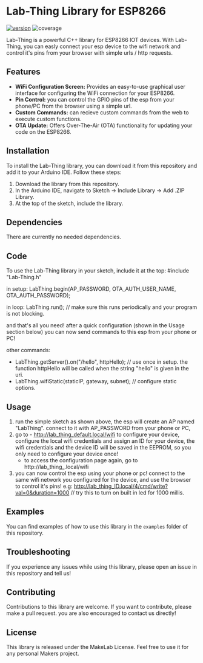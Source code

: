# Lab-Thing Library for ESP8266
[![version](https://img.shields.io/badge/version-1.0.0-brightgreen)](https://github.com/guyostfeld/Lab-Thing/)
![coverage](https://img.shields.io/badge/coverage-100%25-brightgreen)

Lab-Thing is a powerful C++ library for ESP8266 IOT devices.
With Lab-Thing, you can easly connect your esp device to the wifi network and control it's pins from your browser with simple urls / http requests.

## Features

- **WiFi Configuration Screen:** Provides an easy-to-use graphical user interface for configuring the WiFi connection for your ESP8266.
- **Pin Control:** you can control the GPIO pins of the esp from your phone/PC from the browser using a simple url.
- **Custom Commands:** can recieve custom commands from the web to execute custom functions.
- **OTA Update:** Offers Over-The-Air (OTA) functionality for updating your code on the ESP8266.

## Installation

To install the Lab-Thing library, you can download it from this repository and add it to your Arduino IDE. Follow these steps:

1. Download the library from this repository.
2. In the Arduino IDE, navigate to Sketch -> Include Library -> Add .ZIP Library.
3. At the top of the sketch, include the library.

## Dependencies

There are currently no needed dependencies.

## Code

To use the Lab-Thing library in your sketch, include it at the top:
#include "Lab-Thing.h"

in setup: 
LabThing.begin(AP_PASSWORD, OTA_AUTH_USER_NAME, OTA_AUTH_PASSWORD);

in loop:
LabThing.run(); // make sure this runs periodically and your program is not blocking.

and that's all you need! after a quick configuration (shown in the Usage section below) you can now send commands to this esp from your phone or PC!


other commands:

- LabThing.getServer().on("/hello", httpHello); // use once in setup. the function httpHello will be called when the string "hello" is given in the uri.
- LabThing.wifiStatic(staticIP, gateway, subnet); // configure static options.

## Usage
1. run the simple sketch as shown above, 
   the esp will create an AP named "LabThing".
   connect to it with AP_PASSWORD from your phone or PC,
2. go to - http://lab_thing_default.local/wifi to configure your device, 
   configure the local wifi credentials and assign an ID for your device,
   the wifi credentials and the device ID will be saved in the EEPROM, so you only need to configure your device once!
   - to access the configuration page again, go to  http://lab_thing_<id>.local/wifi
3. you can now control the esp using your phone or pc!
   connect to the same wifi network you configured for the device,
   and use the browser to control it's pins!
   e.g: http://lab_thing_ID.local/4/cmd/write?val=0&duration=1000 // try this to turn on built in led for 1000 millis.

## Examples

You can find examples of how to use this library in the `examples` folder of this repository.

## Troubleshooting

If you experience any issues while using this library, please open an issue in this repository and tell us!

## Contributing

Contributions to this library are welcome. If you want to contribute, please make a pull request. you are also encouraged to contact us directly!

## License

This library is released under the MakeLab License. Feel free to use it for any personal Makers project.

